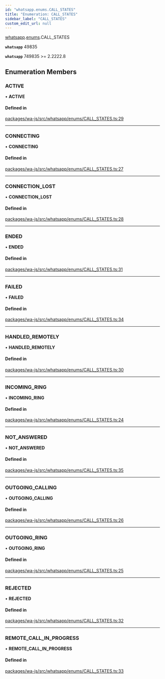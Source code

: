 ```yaml
---
id: "whatsapp.enums.CALL_STATES"
title: "Enumeration: CALL_STATES"
sidebar_label: "CALL_STATES"
custom_edit_url: null
---
```


[whatsapp](../namespaces/whatsapp.md).[enums](../namespaces/whatsapp.enums.md).CALL_STATES

**`whatsapp`** 49835

**`whatsapp`** 749835 >= 2.2222.8

## Enumeration Members

### ACTIVE

• **ACTIVE**

#### Defined in

[packages/wa-js/src/whatsapp/enums/CALL_STATES.ts:29](https://github.com/wppconnect-team/wa-js/blob/main/src/whatsapp/enums/CALL_STATES.ts#L29)

___

### CONNECTING

• **CONNECTING**

#### Defined in

[packages/wa-js/src/whatsapp/enums/CALL_STATES.ts:27](https://github.com/wppconnect-team/wa-js/blob/main/src/whatsapp/enums/CALL_STATES.ts#L27)

___

### CONNECTION\_LOST

• **CONNECTION\_LOST**

#### Defined in

[packages/wa-js/src/whatsapp/enums/CALL_STATES.ts:28](https://github.com/wppconnect-team/wa-js/blob/main/src/whatsapp/enums/CALL_STATES.ts#L28)

___

### ENDED

• **ENDED**

#### Defined in

[packages/wa-js/src/whatsapp/enums/CALL_STATES.ts:31](https://github.com/wppconnect-team/wa-js/blob/main/src/whatsapp/enums/CALL_STATES.ts#L31)

___

### FAILED

• **FAILED**

#### Defined in

[packages/wa-js/src/whatsapp/enums/CALL_STATES.ts:34](https://github.com/wppconnect-team/wa-js/blob/main/src/whatsapp/enums/CALL_STATES.ts#L34)

___

### HANDLED\_REMOTELY

• **HANDLED\_REMOTELY**

#### Defined in

[packages/wa-js/src/whatsapp/enums/CALL_STATES.ts:30](https://github.com/wppconnect-team/wa-js/blob/main/src/whatsapp/enums/CALL_STATES.ts#L30)

___

### INCOMING\_RING

• **INCOMING\_RING**

#### Defined in

[packages/wa-js/src/whatsapp/enums/CALL_STATES.ts:24](https://github.com/wppconnect-team/wa-js/blob/main/src/whatsapp/enums/CALL_STATES.ts#L24)

___

### NOT\_ANSWERED

• **NOT\_ANSWERED**

#### Defined in

[packages/wa-js/src/whatsapp/enums/CALL_STATES.ts:35](https://github.com/wppconnect-team/wa-js/blob/main/src/whatsapp/enums/CALL_STATES.ts#L35)

___

### OUTGOING\_CALLING

• **OUTGOING\_CALLING**

#### Defined in

[packages/wa-js/src/whatsapp/enums/CALL_STATES.ts:26](https://github.com/wppconnect-team/wa-js/blob/main/src/whatsapp/enums/CALL_STATES.ts#L26)

___

### OUTGOING\_RING

• **OUTGOING\_RING**

#### Defined in

[packages/wa-js/src/whatsapp/enums/CALL_STATES.ts:25](https://github.com/wppconnect-team/wa-js/blob/main/src/whatsapp/enums/CALL_STATES.ts#L25)

___

### REJECTED

• **REJECTED**

#### Defined in

[packages/wa-js/src/whatsapp/enums/CALL_STATES.ts:32](https://github.com/wppconnect-team/wa-js/blob/main/src/whatsapp/enums/CALL_STATES.ts#L32)

___

### REMOTE\_CALL\_IN\_PROGRESS

• **REMOTE\_CALL\_IN\_PROGRESS**

#### Defined in

[packages/wa-js/src/whatsapp/enums/CALL_STATES.ts:33](https://github.com/wppconnect-team/wa-js/blob/main/src/whatsapp/enums/CALL_STATES.ts#L33)
